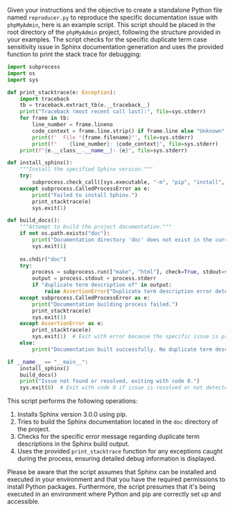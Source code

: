 Given your instructions and the objective to create a standalone Python file named `reproducer.py` to reproduce the specific documentation issue with `phpMyAdmin`, here is an example script. This script should be placed in the root directory of the `phpMyAdmin` project, following the structure provided in your examples. The script checks for the specific duplicate term case sensitivity issue in Sphinx documentation generation and uses the provided function to print the stack trace for debugging:

```python
import subprocess
import os
import sys

def print_stacktrace(e: Exception):
    import traceback
    tb = traceback.extract_tb(e.__traceback__)
    print("Traceback (most recent call last):", file=sys.stderr)
    for frame in tb:
        line_number = frame.lineno
        code_context = frame.line.strip() if frame.line else "Unknown"
        print(f'  File "{frame.filename}"', file=sys.stderr)
        print(f"    {line_number}: {code_context}", file=sys.stderr)
    print(f"{e.__class__.__name__}: {e}", file=sys.stderr)

def install_sphinx():
    """Install the specified Sphinx version."""
    try:
        subprocess.check_call([sys.executable, "-m", "pip", "install", "Sphinx==3.0.0"])
    except subprocess.CalledProcessError as e:
        print("Failed to install Sphinx.")
        print_stacktrace(e)
        sys.exit(1)

def build_docs():
    """Attempt to build the project documentation."""
    if not os.path.exists("doc"):
        print("Documentation directory 'doc' does not exist in the current directory.")
        sys.exit(1)
    
    os.chdir("doc")
    try:
        process = subprocess.run(["make", "html"], check=True, stdout=subprocess.PIPE, stderr=subprocess.PIPE, text=True)
        output = process.stdout + process.stderr
        if "duplicate term description of" in output:
            raise AssertionError("Duplicate term description error detected.")
    except subprocess.CalledProcessError as e:
        print("Documentation building process failed.")
        print_stacktrace(e)
        sys.exit(1)
    except AssertionError as e:
        print_stacktrace(e)
        sys.exit(1)  # Exit with error because the specific issue is present
    else:
        print("Documentation built successfully. No duplicate term description error detected.")

if __name__ == "__main__":
    install_sphinx()
    build_docs()
    print("Issue not found or resolved, exiting with code 0.")
    sys.exit(0)  # Exit with code 0 if issue is resolved or not detected
```

This script performs the following operations:
1. Installs Sphinx version 3.0.0 using pip.
2. Tries to build the Sphinx documentation located in the `doc` directory of the project.
3. Checks for the specific error message regarding duplicate term descriptions in the Sphinx build output.
4. Uses the provided `print_stacktrace` function for any exceptions caught during the process, ensuring detailed debug information is displayed.

Please be aware that the script assumes that Sphinx can be installed and executed in your environment and that you have the required permissions to install Python packages. Furthermore, the script presumes that it's being executed in an environment where Python and pip are correctly set up and accessible.